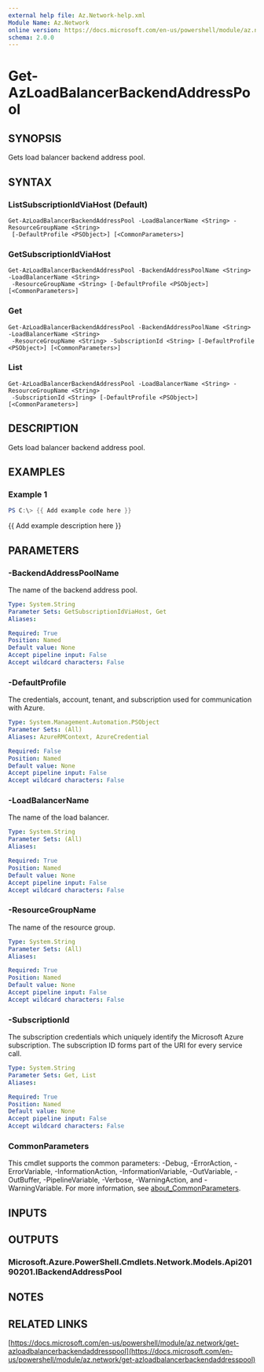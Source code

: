 ```yaml
---
external help file: Az.Network-help.xml
Module Name: Az.Network
online version: https://docs.microsoft.com/en-us/powershell/module/az.network/get-azloadbalancerbackendaddresspool
schema: 2.0.0
---
```


# Get-AzLoadBalancerBackendAddressPool

## SYNOPSIS
Gets load balancer backend address pool.

## SYNTAX

### ListSubscriptionIdViaHost (Default)
```
Get-AzLoadBalancerBackendAddressPool -LoadBalancerName <String> -ResourceGroupName <String>
 [-DefaultProfile <PSObject>] [<CommonParameters>]
```

### GetSubscriptionIdViaHost
```
Get-AzLoadBalancerBackendAddressPool -BackendAddressPoolName <String> -LoadBalancerName <String>
 -ResourceGroupName <String> [-DefaultProfile <PSObject>] [<CommonParameters>]
```

### Get
```
Get-AzLoadBalancerBackendAddressPool -BackendAddressPoolName <String> -LoadBalancerName <String>
 -ResourceGroupName <String> -SubscriptionId <String> [-DefaultProfile <PSObject>] [<CommonParameters>]
```

### List
```
Get-AzLoadBalancerBackendAddressPool -LoadBalancerName <String> -ResourceGroupName <String>
 -SubscriptionId <String> [-DefaultProfile <PSObject>] [<CommonParameters>]
```

## DESCRIPTION
Gets load balancer backend address pool.

## EXAMPLES

### Example 1
```powershell
PS C:\> {{ Add example code here }}
```

{{ Add example description here }}

## PARAMETERS

### -BackendAddressPoolName
The name of the backend address pool.

```yaml
Type: System.String
Parameter Sets: GetSubscriptionIdViaHost, Get
Aliases:

Required: True
Position: Named
Default value: None
Accept pipeline input: False
Accept wildcard characters: False
```

### -DefaultProfile
The credentials, account, tenant, and subscription used for communication with Azure.

```yaml
Type: System.Management.Automation.PSObject
Parameter Sets: (All)
Aliases: AzureRMContext, AzureCredential

Required: False
Position: Named
Default value: None
Accept pipeline input: False
Accept wildcard characters: False
```

### -LoadBalancerName
The name of the load balancer.

```yaml
Type: System.String
Parameter Sets: (All)
Aliases:

Required: True
Position: Named
Default value: None
Accept pipeline input: False
Accept wildcard characters: False
```

### -ResourceGroupName
The name of the resource group.

```yaml
Type: System.String
Parameter Sets: (All)
Aliases:

Required: True
Position: Named
Default value: None
Accept pipeline input: False
Accept wildcard characters: False
```

### -SubscriptionId
The subscription credentials which uniquely identify the Microsoft Azure subscription.
The subscription ID forms part of the URI for every service call.

```yaml
Type: System.String
Parameter Sets: Get, List
Aliases:

Required: True
Position: Named
Default value: None
Accept pipeline input: False
Accept wildcard characters: False
```

### CommonParameters
This cmdlet supports the common parameters: -Debug, -ErrorAction, -ErrorVariable, -InformationAction, -InformationVariable, -OutVariable, -OutBuffer, -PipelineVariable, -Verbose, -WarningAction, and -WarningVariable. For more information, see [about_CommonParameters](http://go.microsoft.com/fwlink/?LinkID=113216).

## INPUTS

## OUTPUTS

### Microsoft.Azure.PowerShell.Cmdlets.Network.Models.Api20190201.IBackendAddressPool
## NOTES

## RELATED LINKS

[https://docs.microsoft.com/en-us/powershell/module/az.network/get-azloadbalancerbackendaddresspool](https://docs.microsoft.com/en-us/powershell/module/az.network/get-azloadbalancerbackendaddresspool)

